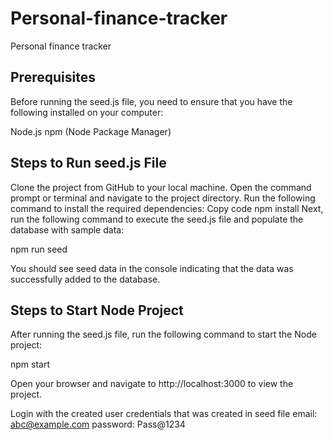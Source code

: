 # Personal-finance-tracker
Personal finance tracker


## Prerequisites
Before running the seed.js file, you need to ensure that you have the following installed on your computer:

Node.js
npm (Node Package Manager)


## Steps to Run seed.js File

Clone the project from GitHub to your local machine.
Open the command prompt or terminal and navigate to the project directory.
Run the following command to install the required dependencies:
Copy code
npm install
Next, run the following command to execute the seed.js file and populate the database with sample data:

npm run seed

You should see seed data in the console indicating that the data was successfully added to the database.


## Steps to Start Node Project
After running the seed.js file, run the following command to start the Node project:

npm start

Open your browser and navigate to http://localhost:3000 to view the project.

Login with the created user credentials that was created in seed file
email: abc@example.com
password: Pass@1234 